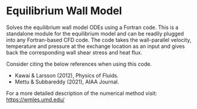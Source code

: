# Equilibrium Wall Model
Solves the equilibrium wall model ODEs using a Fortran code. This is a standalone module for the equilibrium model and can be readily plugged into any Fortran-based CFD code. The code takes the wall-parallel velocity, temperature and pressure at the exchange location as an input and gives back the corresponding wall shear stress and heat flux.

Consider citing the below references when using this code.        
- Kawai & Larsson (2012), Physics of Fluids.                  
- Mettu & Subbareddy (2021), AIAA Journal.                    

For a more detailed description of the numerical method visit: https://wmles.umd.edu/
